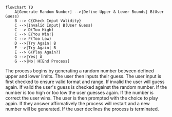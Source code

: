 ```mermaid
flowchart TD
    A[Generate Random Number] -->|Define Upper & Lower Bounds| B(User Guess)
    B --> C{Check Input Validity}
    C -->|Invalid Input| B(User Guess)
    C --> D(Too High)
    C --> E{You Win!}
    C --> F(Too Low)
    D -->|Try Again| B
    F -->|Try Again| B
    E --> G(Play Again?)
    G -->|Yes| A
    G -->|No| H[End Process]
```

The process begins by generating a random number between defined upper and lower limits. The user then inputs their guess. The user input is first checked to ensure valid format and range. If invalid the user will guess again. If valid the user's guess is checked against the random number. If the number is too high or too low the user guesses again. If the number is correct the user wins. The user is then prompted with the choice to play again. If they answer affirmatively the process will restart and a new number will be generated. If the user declines the process is terminated.